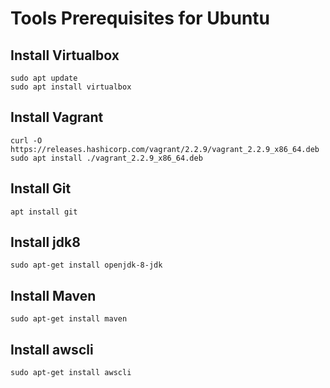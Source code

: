 # Tools Prerequisites for Ubuntu

## Install Virtualbox
`sudo apt update`  
`sudo apt install virtualbox`

## Install Vagrant
`curl -O https://releases.hashicorp.com/vagrant/2.2.9/vagrant_2.2.9_x86_64.deb`  
`sudo apt install ./vagrant_2.2.9_x86_64.deb`

## Install Git
`apt install git`

## Install jdk8
`sudo apt-get install openjdk-8-jdk`

## Install Maven
`sudo apt-get install maven`

## Install awscli
`sudo apt-get install awscli`
